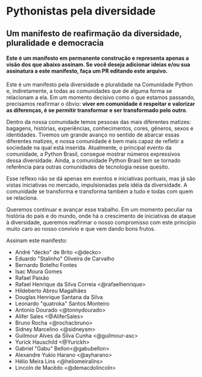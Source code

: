 # Pythonistas pela diversidade
## Um manifesto de reafirmação da diversidade, pluralidade e democracia

#### Este é um manifesto em permanente construção e representa apenas a visão dos que abaixo assinam. Se você deseja adicionar ideias e/ou sua assinatura a este manifesto, faça um PR editando este arquivo.

Este é um manifesto pela diversidade e pluralidade na Comunidade Python e, indiretamente, a todas as comunidades que de alguma forma se relacionam a ela. Em um momento decisivo como o que estamos passando, precisamos reafirmar o óbvio: **viver em comunidade é respeitar e valorizar as diferenças, é se permitir transformar e ser transformado pelo outro**.

Dentro da nossa comunidade temos pessoas das mais diferentes matizes: bagagens, histórias, experiências, conhecimentos, cores, gêneros, sexos e identidades. Tivemos um grande avanço no sentido de abarcar essas diferentes matizes, e nossa comunidade é bem mais capaz de refletir a sociedade na qual está inserida. Atualmente, o principal evento da comunidade, a Python Brasil, consegue mostrar números expressivos dessa diversidade. Ainda, a comunidade Python Brasil tem se tornado referência para outras comunidades de tecnologia nesse quesito.

Esse reflexo não se dá apenas em eventos e iniciativas pontuais, mas já são vistas iniciativas no mercado, impulsionadas pela idéia da diversidade. A comunidade se transforma e transforma também a tudo e todas com quem se relaciona.

Queremos continuar e avançar esse trabalho. Em um momento peculiar na história do país e do mundo, onde há o crescimento de iniciativas de ataque à diversidade, queremos reafirmar o nosso compromisso com este princípio muito caro ao nosso convívio e que vem dando bons frutos.


Assinam este manifesto:

- André "decko" de Brito <@decko>
- Eduardo "Stalinho" Oliveira de Carvalho
- Bernardo Botelho Fontes
- Isac Moura Gomes
- Rafael Paixão
- Rafael Henrique da Silva Correia <@rafaelhenrique>
- Hildeberto Abreu Magalhães
- Douglas Henrique Santana da Silva
- Leonardo "quatroka" Santos Monteiro
- Antonio Dourado <@tonnydourado>
- Alifer Sales <@AliferSales>
- Bruno Rocha <@rochacbruno>
- Sidney Marcelino <@sidneysm>
- Guilmour Alves da Silva Cunha <@guilmour-asc>
- Yurick Hauschild <@Yurickh>
- Gabriel "Gabu" Bellon<@gabubellon>
- Alexandre Yukio Harano <@ayharano>
- Hélio Meira Lins <@heliomeiralins>
- Lincoln de Macêdo <@demacdolincoln>

